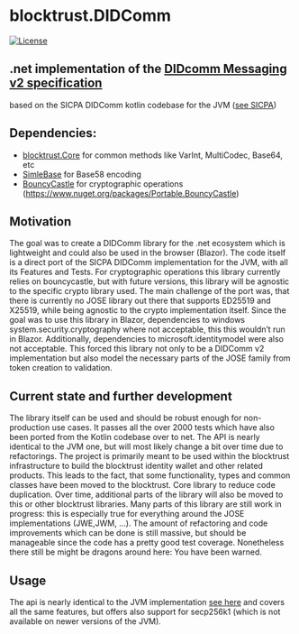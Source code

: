 # blocktrust.DIDComm

[![License](https://img.shields.io/badge/License-Apache%202.0-blue.svg)](https://opensource.org/licenses/Apache-2.0)

## .net implementation of the [DIDcomm Messaging v2 specification](https://identity.foundation/didcomm-messaging/spec/)
based on the SICPA DIDComm kotlin codebase for the JVM ([see SICPA](https://github.com/sicpa-dlab/didcomm-jvm))

## Dependencies:
- [blocktrust.Core](https://github.com/bsandmann/blocktrust.Core) for common methods like VarInt, MultiCodec, Base64, etc
- [SimleBase](https://github.com/ssg/SimpleBase) for Base58 encoding
- [BouncyCastle](https://www.bouncycastle.org/csharp/) for cryptographic operations (https://www.nuget.org/packages/Portable.BouncyCastle)

## Motivation
The goal was to create a DIDComm library for the .net ecosystem which is lightweight and could also be used in the browser (Blazor). The code itself is a direct port of the SICPA DIDComm implementation for the JVM, with all its Features and Tests. For cryptographic operations this library currently relies on bouncycastle, but with future versions, this library will be agnostic to the specific crypto library used.
The main challenge of the port was, that there is currently no JOSE library out there that supports ED25519 and X25519, while being agnostic to the crypto implementation itself. Since the goal was to use this library in Blazor, dependencies to windows system.security.cryptography where not acceptable, this this wouldn’t run in Blazor. Additionally, dependencies to microsoft.identitymodel were also not acceptable. This forced this library not only to be a DIDComm v2 implementation but also model the necessary parts of the JOSE family from token creation to validation.

## Current state and further development
The library itself can be used and should be robust enough for non-production use cases. It passes all the over 2000 tests which have also been ported from the Kotlin codebase over to net. The API is nearly identical to the JVM one, but will most likely change a bit over time due to refactorings.
The project is primarily meant to be used within the blocktrust infrastructure to build the blocktrust identity wallet and other related products. This leads to the fact, that some functionality, types and common classes have been moved to the blocktrust. Core library to reduce code duplication. Over time, additional parts of the library will also be moved to this or other blocktrust libraries.
Many parts of this library are still work in progress: this is especially true for everything around the JOSE implementations (JWE,JWM, …). The amount of refactoring and code improvements which can be done is still massive, but should be manageable since the code has a pretty good test coverage. Nonetheless there still be might be dragons around here: You have been warned.
## Usage
The api is nearly identical to the JVM implementation [see here](https://github.com/sicpa-dlab/didcomm-jvm) and covers all the same features, but offers also support for secp256k1 (which is not available on newer versions of the JVM).
